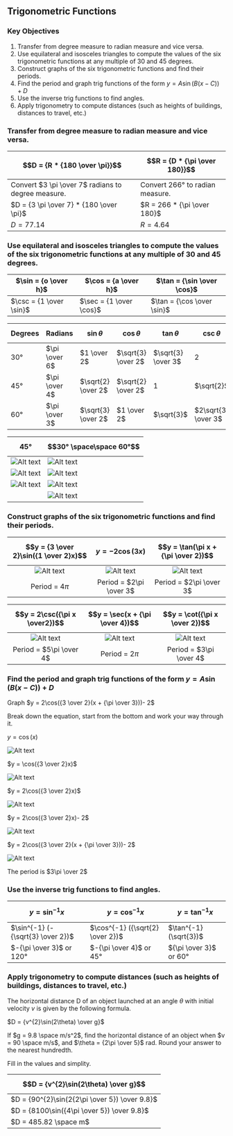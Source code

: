 ## Trigonometric Functions

### Key Objectives

1. Transfer from degree measure to radian measure and vice versa.
2. Use equilateral and isosceles triangles to compute the values of the six trigonometric functions at any multiple of 30 and 45 degrees.
3. Construct graphs of the six trigonometric functions and find their periods.
4. Find the period and graph trig functions of the form $y = A \sin(B (x - C)) + D$
5. Use the inverse trig functions to find angles.
6. Apply trigonometry to compute distances (such as heights of buildings, distances to travel, etc.)

### Transfer from degree measure to radian measure and vice versa.

| $$D = {R * {180 \over \pi}}$$                      | $$R = {D * {\pi \over 180}}$$   |
|----------------------------------------------------|---------------------------------|
| Convert $3 \pi \over 7$ radians to degree measure. | Convert 266° to radian measure. |
| $D = {3 \pi \over 7} * {180 \over \pi}$            | $R = 266 * {\pi \over 180}$     |
| $D = 77.14$                                       | $R = 4.64$                     |


### Use equilateral and isosceles triangles to compute the values of the six trigonometric functions at any multiple of 30 and 45 degrees.

|$\sin = {o \over h}$|$\cos = {a \over h}$|$\tan = {\sin \over \cos}$|
|-|-|-|
|$\csc = {1 \over \sin}$|$\sec = {1 \over \cos}$|$\tan = {\cos \over \sin}$|

|Degrees|Radians|$$\sin\theta$$|$$\cos\theta$$|$$\tan\theta$$|$$\csc\theta$$|$$\sec\theta$$|$$\cot\theta$$|
|-|-|-|-|-|-|-|-|
|$30°$|$\pi \over 6$|$1 \over 2$|$\sqrt{3} \over 2$|$\sqrt{3} \over 3$|$2$|$2\sqrt{3} \over 3$|$\sqrt{3}$|
|$45°$|$\pi \over 4$|$\sqrt{2} \over 2$|$\sqrt{2} \over 2$|$1$|$\sqrt{2}$|$\sqrt{2}$|$1$|
|$60°$|$\pi \over 3$|$\sqrt{3} \over 2$|$1 \over 2$|$\sqrt{3}$|$2\sqrt{3} \over 3$|$2$|$\sqrt{3} \over 3$|

|$$45°$$|$$30° \space\space 60°$$|
|-|-|
|![Alt text](https://github.com/Jase-Dryden/Math/blob/f2a5465617e98419dbb507c4220d5dfe5a5a8cfe/TrigonometricFunctions/image-11.png)|![Alt text](https://github.com/Jase-Dryden/Math/blob/f2a5465617e98419dbb507c4220d5dfe5a5a8cfe/TrigonometricFunctions/image-7.png)|
|![Alt text](https://github.com/Jase-Dryden/Math/blob/f2a5465617e98419dbb507c4220d5dfe5a5a8cfe/TrigonometricFunctions/image-12.png)|![Alt text](https://github.com/Jase-Dryden/Math/blob/f2a5465617e98419dbb507c4220d5dfe5a5a8cfe/TrigonometricFunctions/image-8.png)|
|![Alt text](https://github.com/Jase-Dryden/Math/blob/f2a5465617e98419dbb507c4220d5dfe5a5a8cfe/TrigonometricFunctions/image-13.png)|![Alt text](https://github.com/Jase-Dryden/Math/blob/f2a5465617e98419dbb507c4220d5dfe5a5a8cfe/TrigonometricFunctions/image-9.png)|
||![Alt text](https://github.com/Jase-Dryden/Math/blob/f2a5465617e98419dbb507c4220d5dfe5a5a8cfe/TrigonometricFunctions/image-10.png)|

### Construct graphs of the six trigonometric functions and find their periods.

|$$y = {3 \over 2}\sin({1 \over 2}x)$$|$$y = -2\cos(3x)$$      |$$y = \tan(\pi x + {\pi \over 2})$$|
|:-----------------------------------:|:----------------------:|:---------------------------------:|
|![Alt text](https://github.com/Jase-Dryden/Math/blob/58053dae4f13e5d7d46d0b515179ab6a465be556/TrigonometricFunctions/image-3.png)|![Alt text](https://github.com/Jase-Dryden/Math/blob/58053dae4f13e5d7d46d0b515179ab6a465be556/TrigonometricFunctions/image-2.png)|![Alt text](https://github.com/Jase-Dryden/Math/blob/58053dae4f13e5d7d46d0b515179ab6a465be556/TrigonometricFunctions/image-5.png)|
|Period = $4\pi$|Period = $2\pi \over 3$ |Period = $2\pi \over 3$|

|$$y = 2\csc({\pi x \over2})$$|$$y = \sec(x + {\pi \over 4})$$|$$y = \cot({\pi x \over 2})$$ |
|:---------------------------:|:-----------------------------:|:----------------------------:|
|![Alt text](https://github.com/Jase-Dryden/Math/blob/af48f62ff658b77e3655ac6e89a3b60f784d05ea/TrigonometricFunctions/image-6.png)|![Alt text](https://github.com/Jase-Dryden/Math/blob/af48f62ff658b77e3655ac6e89a3b60f784d05ea/TrigonometricFunctions/image-4.png)|![Alt text](https://github.com/Jase-Dryden/Math/blob/2d47ba7d4d9a7e91626d484142415a8cf8ce4e80/TrigonometricFunctions/image-14.png)|
|Period = $5\pi \over 4$|Period = $2\pi$|Period = $3\pi \over 4$|
### Find the period and graph trig functions of the form $y = A \sin(B (x - C)) + D$

Graph $y = 2\cos({3 \over 2}(x + {\pi \over 3}))- 2$

Break down the equation, start from the bottom and work your way through it.

$y = \cos(x)$

![Alt text](image.png)

$y = \cos({3 \over 2}x)$

![Alt text](<Screenshot 2023-12-07 020847.png>)

$y = 2\cos({3 \over 2}x)$

![Alt text](<Screenshot 2023-12-07 021050.png>)

$y = 2\cos({3 \over 2}x)- 2$

![Alt text](<Screenshot 2023-12-07 021212.png>)

$y = 2\cos({3 \over 2}(x + {\pi \over 3}))- 2$

![Alt text](image-1.png)

The period is $3\pi \over 2$

### Use the inverse trig functions to find angles.

| $$y = \sin^{-1} x$$                | $$y = \cos^{-1} x$$              | $$y = \tan^{-1} x$$      |
|------------------------------------|----------------------------------|--------------------------|
| $\sin^{-1} (- {\sqrt{3} \over 2})$ | $\cos^{-1} ({\sqrt{2} \over 2})$ | $\tan^{-1} (\sqrt{3})$   |
| $-{\pi \over 3}$ or $120°$        | $-{\pi \over 4}$ or $45°$        | ${\pi \over 3}$ or $60°$ |

### Apply trigonometry to compute distances (such as heights of buildings, distances to travel, etc.)

The horizontal distance D of an object launched at an angle $\theta$ with initial velocity $v$ is given by the following formula.

$D = {v^{2}\sin(2\theta) \over g}$

If $g = 9.8 \space m/s^2$, find the horizontal distance of an object when $v = 90 \space m/s$, and $\theta = {2\pi \over 5}$ rad. Round your answer to the nearest hundredth.

Fill in the values and simplity.

|$$D = {v^{2}\sin(2\theta) \over g}$$|
|----------------------------------|
|$D = {90^{2}\sin(2{2\pi \over 5}) \over 9.8}$|
|$D = {8100\sin({4\pi \over 5}) \over 9.8}$|
|$D = 485.82 \space m$|